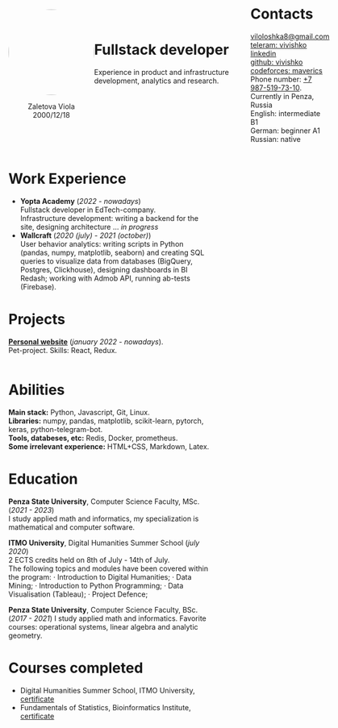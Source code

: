 <div style="margin: 40px 40px 0 40px;">
<div style="justify-content: space-around; display: flex; align-items: center;"> <div width=170px><img style="object-fit:cover; border-radius:70%; margin: 0 auto;" width=170px src="https://avatars.githubusercontent.com/u/46869700"><p style="text-align: center;">Zaletova Viola<br>2000/12/18</p></div>
<div style="padding-right: 10px;">

# Fullstack developer

<p style="width: 300px; padding-bottom: 45px;">
Experience in product and infrastructure development, analytics and research. 
</p>
</div>
<div>

# Contacts

<p style="align-items: center;">

[<ins>viloloshka8@gmail.com</ins>](mailto:viloloshka8@gmail.com) <br>
[<ins>teleram: vivishko<ins>](https://t.me/vivishko) <br>
[<ins>linkedin</ins>](https://www.linkedin.com/in/violazaletova/) <br>
[<ins>github: vivishko</ins>](https://github.com/vivishko) <br>
[<ins>codeforces: maverics</ins>](https://codeforces.com/profile/maverics) <br>
Phone number: <ins>+7 987-519-73-10</ins>.<br>
Currently in Penza, Russia<br>
English: intermediate B1<br>
German: beginner A1<br>
Russian: native
</p>
</div>
</div>

<div style="justify-content: space-around; display: flex;">
<div style="padding-right: 20px;">

# Work Experience
* **Yopta Academy** (_2022 - nowadays_) <br>
Fullstack developer in EdTech-company.<br>
Infrastructure development: writing a backend for the site, designing architecture ... *in progress*
* **Wallcraft** (_2020 (july) - 2021 (october)_) <br>
User behavior analytics: writing scripts in Python (pandas, numpy, matplotlib, seaborn) and creating SQL queries to visualize data from databases (BigQuery, Postgres, Clickhouse), designing dashboards in BI Redash; working with Admob API, running ab-tests (Firebase).

# Projects

[<ins>**Personal website**</ins>](there_will_be_a_link) (_january 2022 - nowadays_). <br>
Pet-project. Skills: React, Redux. 

<div style="float:right;" width=1000px>

# Abilities

**Main stack:**  Python, Javascript, Git, Linux. <br>
**Libraries:** numpy, pandas, matplotlib, scikit-learn, pytorch, keras, python-telegram-bot. <br>
**Tools, databeses, etc:** Redis, Docker, prometheus. <br>
**Some irrelevant experience:** HTML+CSS, Markdown, Latex.

# Education

**Penza State University**, Computer Science Faculty, MSc. (_2021 - 2023_) <br>
I study applied math and informatics, my specialization is mathematical and computer software. 

**ITMO University**, Digital Humanities Summer School (_july 2020_) <br>
2 ECTS credits held on 8th of July - 14th of July. <br>
The following topics and modules have been covered within the program:
 · Introduction to Digital Humanities;
 · Data Mining;
 · Introduction to Python Programming;
 · Data Visualisation (Tableau);
 · Project Defence;

**Penza State University**, Computer Science Faculty, BSc. (_2017 - 2021_)
I study applied math and informatics. Favorite courses: operational systems, linear algebra and analytic geometry.

# Courses completed
* Digital Humanities Summer School, ITMO University, [certificate](https://drive.google.com/file/d/11EFZdCrgwZfwRcGJqQTouQosnf07h-w8/view)
* Fundamentals of Statistics, Bioinformatics Institute, [certificate](https://drive.google.com/file/d/1pVBNh4TyEUcyl4WvxgtsXDpJmVsHENIz/view) 

</div></div></div>